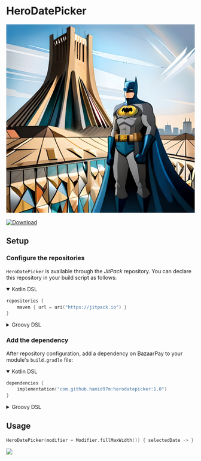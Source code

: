 # HeroDatePicker
![plot](./images/banner.jpg)

[![Download](https://img.shields.io/jitpack/version/com.github.hamid97m/herodatepicker)](https://jitpack.io/#hamid97m/herodatepicker)

## Setup

### Configure the repositories

`HeroDatePicker` is available through the *JitPack* repository. You can declare this repository in your
build script as follows:

<details open>
<summary>Kotlin DSL</summary>

```kotlin
repositories {
    maven { url = uri("https://jitpack.io") }
}
```

</details>

<details>
<summary>Groovy DSL</summary>

```groovy
repositories {
    maven { url 'https://jitpack.io' }
}
```

</details>

### Add the dependency

After repository configuration, add a dependency on BazaarPay to your module's `build.gradle`
file:

<details open>
<summary>Kotlin DSL</summary>

```kotlin
dependencies {
    implementation("com.github.hamid97m:herodatepicker:1.0")
}
```

</details>

<details>
<summary>Groovy DSL</summary>

```groovy
dependencies {
    implementation 'com.github.hamid97m:herodatepicker:1.0'
}
```

</details>


## Usage

```kotlin
HeroDatePicker(modifier = Modifier.fillMaxWidth()) { selectedDate -> }
```

<img src="https://github.com/hamid97m/HeroDatePicker/blob/master/images/library.png" width="250">

